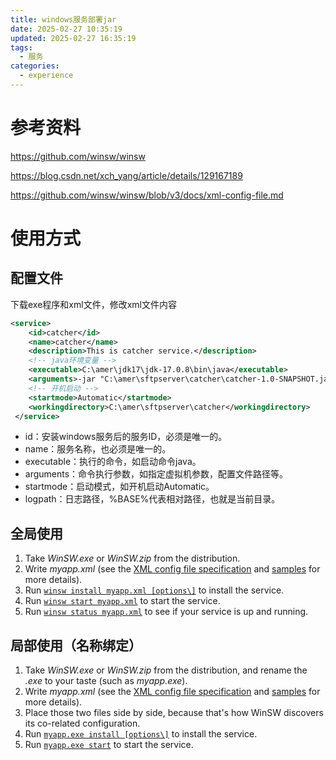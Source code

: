 ```yaml
---
title: windows服务部署jar
date: 2025-02-27 10:35:19
updated: 2025-02-27 16:35:19
tags:
  - 服务
categories:
  - experience
---
```


# 参考资料

https://github.com/winsw/winsw

https://blog.csdn.net/xch_yang/article/details/129167189

https://github.com/winsw/winsw/blob/v3/docs/xml-config-file.md

# 使用方式

## 配置文件

下载exe程序和xml文件，修改xml文件内容

```xml
<service> 
    <id>catcher</id> 
    <name>catcher</name>
    <description>This is catcher service.</description>
    <!-- java环境变量 -->
    <executable>C:\amer\jdk17\jdk-17.0.8\bin\java</executable> 
    <arguments>-jar "C:\amer\sftpserver\catcher\catcher-1.0-SNAPSHOT.jar"</arguments>
    <!-- 开机启动 -->
    <startmode>Automatic</startmode>
    <workingdirectory>C:\amer\sftpserver\catcher</workingdirectory>
 </service>
```

- id：安装windows服务后的服务ID，必须是唯一的。
- name：服务名称，也必须是唯一的。
- executable：执行的命令，如启动命令java。
- arguments：命令执行参数，如指定虚拟机参数，配置文件路径等。
- startmode：启动模式，如开机启动Automatic。
- logpath：日志路径，%BASE%代表相对路径，也就是当前目录。

## 全局使用

1. Take *WinSW.exe* or *WinSW.zip* from the distribution.
2. Write *myapp.xml* (see the [XML config file specification](https://github.com/winsw/winsw/blob/v3/docs/xml-config-file.md) and [samples](https://github.com/winsw/winsw/blob/v3/samples) for more details).
3. Run [`winsw install myapp.xml [options\]`](https://github.com/winsw/winsw/blob/v3/docs/cli-commands.md#install-command) to install the service.
4. Run [`winsw start myapp.xml`](https://github.com/winsw/winsw/blob/v3/docs/cli-commands.md#start-command) to start the service.
5. Run [`winsw status myapp.xml`](https://github.com/winsw/winsw/blob/v3/docs/cli-commands.md#status-command) to see if your service is up and running.

## 局部使用（名称绑定）

1. Take *WinSW.exe* or *WinSW.zip* from the distribution, and rename the *.exe* to your taste (such as *myapp.exe*).
2. Write *myapp.xml* (see the [XML config file specification](https://github.com/winsw/winsw/blob/v3/docs/xml-config-file.md) and [samples](https://github.com/winsw/winsw/blob/v3/samples) for more details).
3. Place those two files side by side, because that's how WinSW discovers its co-related configuration.
4. Run [`myapp.exe install [options\]`](https://github.com/winsw/winsw/blob/v3/docs/cli-commands.md#install-command) to install the service.
5. Run [`myapp.exe start`](https://github.com/winsw/winsw/blob/v3/docs/cli-commands.md#start-command) to start the service.